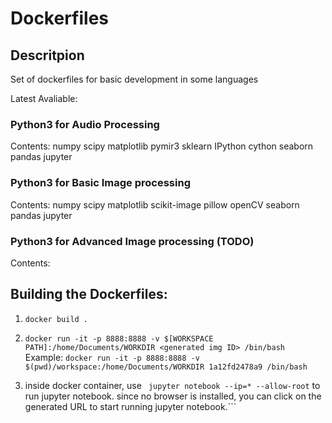 # Dockerfiles

## Descritpion

Set of dockerfiles for basic development in some languages

Latest Avaliable:

### Python3 for Audio Processing
Contents: numpy scipy matplotlib pymir3 sklearn IPython cython seaborn pandas jupyter

### Python3 for Basic Image processing
Contents: numpy scipy matplotlib scikit-image pillow openCV seaborn pandas jupyter 

### Python3 for Advanced Image processing (TODO)
Contents:

## Building the Dockerfiles:

 1) ```docker build . ```
 2) ```docker run -it -p 8888:8888 -v $[WORKSPACE PATH]:/home/Documents/WORKDIR <generated img ID> /bin/bash ```
    Example: ```docker run -it -p 8888:8888 -v $(pwd)/workspace:/home/Documents/WORKDIR 1a12fd2478a9 /bin/bash```

 3) inside docker container, use ``` jupyter notebook --ip=* --allow-root``` to run jupyter notebook. 
    since no browser is installed, you can click on the generated URL to  start running jupyter notebook.```




